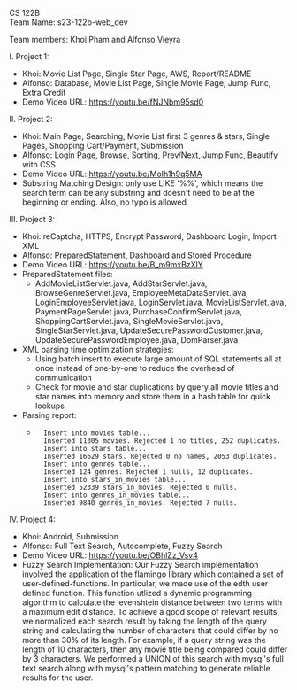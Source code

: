 CS 122B  
Team Name: s23-122b-web_dev  
  
Team members: Khoi Pham and Alfonso Vieyra  
  
I. Project 1:
- Khoi: Movie List Page, Single Star Page, AWS, Report/README  
- Alfonso: Database, Movie List Page, Single Movie Page, Jump Func, Extra Credit  
- Demo Video URL: https://youtu.be/fNJNbm95sd0

II. Project 2:  
- Khoi: Main Page, Searching, Movie List first 3 genres & stars, Single Pages, Shopping Cart/Payment, Submission  
- Alfonso: Login Page, Browse, Sorting, Prev/Next, Jump Func, Beautify with CSS  
- Demo Video URL: https://youtu.be/MoIh1h9q5MA
- Substring Matching Design: only use LIKE '%%', which means the search term can be any substring and doesn't need to be at the beginning or ending. Also, no typo is allowed
  
III. Project 3:
- Khoi: reCaptcha, HTTPS, Encrypt Password, Dashboard Login, Import XML
- Alfonso: PreparedStatement, Dashboard and Stored Procedure
- Demo Video URL: https://youtu.be/B_m9mxBzXlY
- PreparedStatement files: 
  - AddMovieListServlet.java,
    AddStarServlet.java,
    BrowseGenreServlet.java,
    EmployeeMetaDataServlet.java,
    LoginEmployeeServlet.java,
    LoginServlet.java,
    MovieListServlet.java,
    PaymentPageServlet.java,
    PurchaseConfirmServlet.java,
    ShoppingCartServlet.java,
    SingleMovieServlet.java,
    SingleStarServlet.java,
    UpdateSecurePasswordCustomer.java,
    UpdateSecurePasswordEmployee.java,
    DomParser.java
- XML parsing time optimization strategies:
  - Using batch insert to execute large amount of SQL statements all at once instead of one-by-one to reduce the overhead of communication
  - Check for movie and star duplications by query all movie titles and star names into memory and store them in a hash table for quick lookups 
- Parsing report:
  - ```
      Insert into movies table...  
      Inserted 11305 movies. Rejected 1 no titles, 252 duplicates.  
      Insert into stars table...  
      Inserted 16629 stars. Rejected 0 no names, 2053 duplicates.  
      Insert into genres table...  
      Inserted 124 genres. Rejected 1 nulls, 12 duplicates.  
      Insert into stars_in_movies table...  
      Inserted 52339 stars_in_movies. Rejected 0 nulls.  
      Insert into genres_in_movies table...  
      Inserted 9840 genres_in_movies. Rejected 7 nulls.
    
IV. Project 4:
- Khoi: Android, Submission
- Alfonso: Full Text Search, Autocomplete, Fuzzy Search
- Demo Video URL: https://youtu.be/OBhlZz_Vsv4
- Fuzzy Search Implementation: Our Fuzzy Search implementation involved the application of the flamingo library which contained a set of user-defined-functions. In particular, we made use of the edth user defined function. This function utlized a dynamic programming algorithm to calculate the levenshtein distance between two terms with a maximum edit distance. To achieve a good scope of relevant results, we normalized each search result by taking the length of the query string and calculating the number of characters that could differ by no more than 30% of its length. For example, if a query string was the length of 10 characters, then any movie title being compared could differ by 3 characters. We performed a UNION of this search with mysql's full text search along with mysql's pattern matching to generate reliable results for the user.
